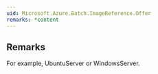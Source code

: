 ```yaml
---  
uid: Microsoft.Azure.Batch.ImageReference.Offer  
remarks: *content  
---  
```

  
## Remarks  
 For example, UbuntuServer or WindowsServer.